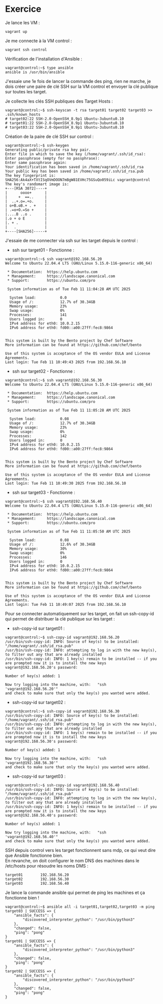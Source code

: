 # Exercice

Je lance les VM : 
```
vagrant up
```

Je me connecte à la VM control :
```
vagrant ssh control
```

Vérification de l'installation d'Ansible :
```
vagrant@control:~$ type ansible
ansible is /usr/bin/ansible
```

J'essaie une 1e fois de lancer la commande des ping, rien ne marche, je dois
créer une paire de clé SSH sur la VM control et envoyer la clé publique sur
toutes les target.

Je collecte les clés SSH publiques des Target Hosts :
```
vagrant@control:~$ ssh-keyscan -t rsa target01 target02 target03 >> .ssh/known_hosts
# target02:22 SSH-2.0-OpenSSH_8.9p1 Ubuntu-3ubuntu0.10
# target01:22 SSH-2.0-OpenSSH_8.9p1 Ubuntu-3ubuntu0.10
# target03:22 SSH-2.0-OpenSSH_8.9p1 Ubuntu-3ubuntu0.10
```

Création de la paire de clé SSH sur control :
```
vagrant@control:~$ ssh-keygen 
Generating public/private rsa key pair.
Enter file in which to save the key (/home/vagrant/.ssh/id_rsa): 
Enter passphrase (empty for no passphrase): 
Enter same passphrase again: 
Your identification has been saved in /home/vagrant/.ssh/id_rsa
Your public key has been saved in /home/vagrant/.ssh/id_rsa.pub
The key fingerprint is:
SHA256:Ak4aX+TXtISqOVmDOON7mBgW81EVHc75GSuQo059iLc vagrant@control
The key's randomart image is:
+---[RSA 3072]----+
|      oooo+      |
|     +  ==..     |
|  ..+.o=.+o.     |
| o+B.oB.+ . +    |
| .=o+O.=So +     |
|....B ..o .      |
|.o + o E         |
|. + .            |
|   .             |
+----[SHA256]-----+
```

J'essaie de me connecter via ssh sur les target depuis le control :
- ssh sur target01 - Fonctionne :
```
vagrant@control:~$ ssh vagrant@192.168.56.20
Welcome to Ubuntu 22.04.4 LTS (GNU/Linux 5.15.0-116-generic x86_64)

 * Documentation:  https://help.ubuntu.com
 * Management:     https://landscape.canonical.com
 * Support:        https://ubuntu.com/pro

 System information as of Tue Feb 11 11:04:28 AM UTC 2025

  System load:           0.0
  Usage of /:            12.7% of 30.34GB
  Memory usage:          23%
  Swap usage:            0%
  Processes:             141
  Users logged in:       0
  IPv4 address for eth0: 10.0.2.15
  IPv6 address for eth0: fd00::a00:27ff:fec8:9864


This system is built by the Bento project by Chef Software
More information can be found at https://github.com/chef/bento

Use of this system is acceptance of the OS vendor EULA and License Agreements.
Last login: Tue Feb 11 10:49:43 2025 from 192.168.56.10
```

- ssh sur target02 - Fonctionne :
```
vagrant@control:~$ ssh vagrant@192.168.56.30
Welcome to Ubuntu 22.04.4 LTS (GNU/Linux 5.15.0-116-generic x86_64)

 * Documentation:  https://help.ubuntu.com
 * Management:     https://landscape.canonical.com
 * Support:        https://ubuntu.com/pro

 System information as of Tue Feb 11 11:05:28 AM UTC 2025

  System load:           0.08
  Usage of /:            12.7% of 30.34GB
  Memory usage:          23%
  Swap usage:            0%
  Processes:             142
  Users logged in:       0
  IPv4 address for eth0: 10.0.2.15
  IPv6 address for eth0: fd00::a00:27ff:fec8:9864


This system is built by the Bento project by Chef Software
More information can be found at https://github.com/chef/bento

Use of this system is acceptance of the OS vendor EULA and License Agreements.
Last login: Tue Feb 11 10:49:30 2025 from 192.168.56.10
```
- ssh sur target03 - Fonctionne :
```
vagrant@control:~$ ssh vagrant@192.168.56.40
Welcome to Ubuntu 22.04.4 LTS (GNU/Linux 5.15.0-116-generic x86_64)

 * Documentation:  https://help.ubuntu.com
 * Management:     https://landscape.canonical.com
 * Support:        https://ubuntu.com/pro

 System information as of Tue Feb 11 11:05:50 AM UTC 2025

  System load:           0.08
  Usage of /:            12.6% of 30.34GB
  Memory usage:          30%
  Swap usage:            0%
  Processes:             146
  Users logged in:       0
  IPv4 address for eth0: 10.0.2.15
  IPv6 address for eth0: fd00::a00:27ff:fec8:9864


This system is built by the Bento project by Chef Software
More information can be found at https://github.com/chef/bento

Use of this system is acceptance of the OS vendor EULA and License Agreements.
Last login: Tue Feb 11 10:49:07 2025 from 192.168.56.10
```

Pour se connecter automatiquement sur les target, on fait un ssh-copy-id qui
permet de distribuer la clé publique sur les target :

- ssh-copy-id sur target01 :
```
vagrant@control:~$ ssh-copy-id vagrant@192.168.56.20
/usr/bin/ssh-copy-id: INFO: Source of key(s) to be installed: "/home/vagrant/.ssh/id_rsa.pub"
/usr/bin/ssh-copy-id: INFO: attempting to log in with the new key(s), to filter out any that are already installed
/usr/bin/ssh-copy-id: INFO: 1 key(s) remain to be installed -- if you are prompted now it is to install the new keys
vagrant@192.168.56.20's password:

Number of key(s) added: 1

Now try logging into the machine, with:   "ssh 'vagrant@192.168.56.20'"
and check to make sure that only the key(s) you wanted were added.
```

- ssh-copy-id sur target02 :
```
vagrant@control:~$ ssh-copy-id vagrant@192.168.56.30
/usr/bin/ssh-copy-id: INFO: Source of key(s) to be installed: "/home/vagrant/.ssh/id_rsa.pub"
/usr/bin/ssh-copy-id: INFO: attempting to log in with the new key(s), to filter out any that are already installed
/usr/bin/ssh-copy-id: INFO: 1 key(s) remain to be installed -- if you are prompted now it is to install the new keys
vagrant@192.168.56.30's password:

Number of key(s) added: 1

Now try logging into the machine, with:   "ssh 'vagrant@192.168.56.30'"
and check to make sure that only the key(s) you wanted were added.
```

- ssh-copy-id sur target03 :
```
vagrant@control:~$ ssh-copy-id vagrant@192.168.56.40
/usr/bin/ssh-copy-id: INFO: Source of key(s) to be installed: "/home/vagrant/.ssh/id_rsa.pub"
/usr/bin/ssh-copy-id: INFO: attempting to log in with the new key(s), to filter out any that are already installed
/usr/bin/ssh-copy-id: INFO: 1 key(s) remain to be installed -- if you are prompted now it is to install the new keys
vagrant@192.168.56.40's password:

Number of key(s) added: 1

Now try logging into the machine, with:   "ssh 'vagrant@192.168.56.40'"
and check to make sure that only the key(s) you wanted were added.
```

SSH depuis control vers les target fonctionnent sans mdp, ce qui veut dire que
Ansible fonctionne bien.  
En revanche, on doit configurer le nom DNS des machines dans le /etc/hosts pour
résoudre les noms DMS :
```
target01        192.168.56.20
target02        192.168.56.30
target03        192.168.56.40
```

Je lance la commande ansible qui permet de ping les machines et ça fonctionne
bien !
```
vagrant@control:~$ ansible all -i target01,target02,target03 -m ping
target03 | SUCCESS => {
    "ansible_facts": {
        "discovered_interpreter_python": "/usr/bin/python3"
    },
    "changed": false,
    "ping": "pong"
}
target01 | SUCCESS => {
    "ansible_facts": {
        "discovered_interpreter_python": "/usr/bin/python3"
    },
    "changed": false,
    "ping": "pong"
}
target02 | SUCCESS => {
    "ansible_facts": {
        "discovered_interpreter_python": "/usr/bin/python3"
    },
    "changed": false,
    "ping": "pong"
}
```




